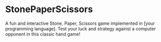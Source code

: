 # StonePaperScissors
A fun and interactive Stone, Paper, Scissors game implemented in [your programming language]. Test your luck and strategy against a computer opponent in this classic hand game!
